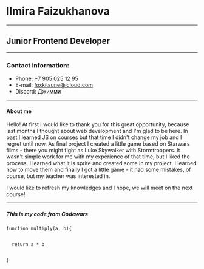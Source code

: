 # Ilmira Faizukhanova
****
## Junior Frontend Developer
****
### Contact information:

* Phone: +7 905 025 12 95
* E-mail: foxkitsune@icloud.com
* Discord: Джимми
****
#### About me

Hello! At first I would like to thank you for this great opportunity, because last months I thought about web development and I'm glad to be here. In past I learned JS on courses but that time I didn't change my job and I regret until now. As final project I created a little game based on Starwars films - there you might fight as Luke Skywalker with Stormtroopers. It wasn't simple work for me with my experience of that time, but I liked the process. I learned what it is sprite and created some in my project. I learned how to move them and finally I got a little game - it had some mistakes, of course, but my teacher was interested in.


I would like to refresh my knowledges and I hope, we will meet on the next course!
****
##### This is my code from Codewars
```
function multiply(a, b){


  return a * b
  
  
}
```

